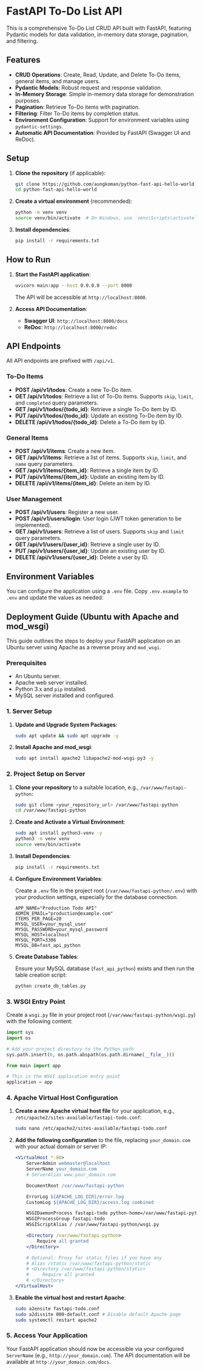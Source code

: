 # FastAPI To-Do List API

This is a comprehensive To-Do List CRUD API built with FastAPI, featuring Pydantic models for data validation, in-memory data storage, pagination, and filtering.

## Features

- **CRUD Operations**: Create, Read, Update, and Delete To-Do items, general items, and manage users.
- **Pydantic Models**: Robust request and response validation.
- **In-Memory Storage**: Simple in-memory data storage for demonstration purposes.
- **Pagination**: Retrieve To-Do items with pagination.
- **Filtering**: Filter To-Do items by completion status.
- **Environment Configuration**: Support for environment variables using `pydantic-settings`.
- **Automatic API Documentation**: Provided by FastAPI (Swagger UI and ReDoc).

## Setup

1.  **Clone the repository** (if applicable):

    ```bash
    git clone https://github.com/aungkoman/python-fast-api-hello-world
    cd python-fast-api-hello-world
    ```

2.  **Create a virtual environment** (recommended):

    ```bash
    python -m venv venv
    source venv/bin/activate  # On Windows, use `venv\Scripts\activate`
    ```

3.  **Install dependencies**:

    ```bash
    pip install -r requirements.txt
    ```

## How to Run

1.  **Start the FastAPI application**:

    ```bash
    uvicorn main:app --host 0.0.0.0 --port 8000
    ```

    The API will be accessible at `http://localhost:8000`.

2.  **Access API Documentation**:

    - **Swagger UI**: `http://localhost:8000/docs`
    - **ReDoc**: `http://localhost:8000/redoc`

## API Endpoints

All API endpoints are prefixed with `/api/v1`.

### To-Do Items

-   **POST /api/v1/todos**: Create a new To-Do item.
-   **GET /api/v1/todos**: Retrieve a list of To-Do items. Supports `skip`, `limit`, and `completed` query parameters.
-   **GET /api/v1/todos/{todo_id}**: Retrieve a single To-Do item by ID.
-   **PUT /api/v1/todos/{todo_id}**: Update an existing To-Do item by ID.
-   **DELETE /api/v1/todos/{todo_id}**: Delete a To-Do item by ID.

### General Items

-   **POST /api/v1/items**: Create a new item.
-   **GET /api/v1/items**: Retrieve a list of items. Supports `skip`, `limit`, and `name` query parameters.
-   **GET /api/v1/items/{item_id}**: Retrieve a single item by ID.
-   **PUT /api/v1/items/{item_id}**: Update an existing item by ID.
-   **DELETE /api/v1/items/{item_id}**: Delete an item by ID.

### User Management

-   **POST /api/v1/users**: Register a new user.
-   **POST /api/v1/users/login**: User login (JWT token generation to be implemented).
-   **GET /api/v1/users**: Retrieve a list of users. Supports `skip` and `limit` query parameters.
-   **GET /api/v1/users/{user_id}**: Retrieve a single user by ID.
-   **PUT /api/v1/users/{user_id}**: Update an existing user by ID.
-   **DELETE /api/v1/users/{user_id}**: Delete a user by ID.

## Environment Variables

You can configure the application using a `.env` file. Copy `.env.example` to `.env` and update the values as needed:

## Deployment Guide (Ubuntu with Apache and mod_wsgi)

This guide outlines the steps to deploy your FastAPI application on an Ubuntu server using Apache as a reverse proxy and `mod_wsgi`.

### Prerequisites

-   An Ubuntu server.
-   Apache web server installed.
-   Python 3.x and `pip` installed.
-   MySQL server installed and configured.

### 1. Server Setup

1.  **Update and Upgrade System Packages**:

    ```bash
    sudo apt update && sudo apt upgrade -y
    ```

2.  **Install Apache and mod_wsgi**:

    ```bash
    sudo apt install apache2 libapache2-mod-wsgi-py3 -y
    ```

### 2. Project Setup on Server

1.  **Clone your repository** to a suitable location, e.g., `/var/www/fastapi-python`:

    ```bash
    sudo git clone <your_repository_url> /var/www/fastapi-python
    cd /var/www/fastapi-python
    ```

2.  **Create and Activate a Virtual Environment**:

    ```bash
    sudo apt install python3-venv -y
    python3 -m venv venv
    source venv/bin/activate
    ```

3.  **Install Dependencies**:

    ```bash
    pip install -r requirements.txt
    ```

4.  **Configure Environment Variables**:

    Create a `.env` file in the project root (`/var/www/fastapi-python/.env`) with your production settings, especially for the database connection.

    ```env
    APP_NAME="Production Todo API"
    ADMIN_EMAIL="production@example.com"
    ITEMS_PER_PAGE=20
    MYSQL_USER=your_mysql_user
    MYSQL_PASSWORD=your_mysql_password
    MYSQL_HOST=localhost
    MYSQL_PORT=3306
    MYSQL_DB=fast_api_python
    ```

5.  **Create Database Tables**:

    Ensure your MySQL database (`fast_api_python`) exists and then run the table creation script:

    ```bash
    python create_db_tables.py
    ```

### 3. WSGI Entry Point

Create a `wsgi.py` file in your project root (`/var/www/fastapi-python/wsgi.py`) with the following content:

```python
import sys
import os

# Add your project directory to the Python path
sys.path.insert(0, os.path.abspath(os.path.dirname(__file__)))

from main import app

# This is the WSGI application entry point
application = app
```

### 4. Apache Virtual Host Configuration

1.  **Create a new Apache virtual host file** for your application, e.g., `/etc/apache2/sites-available/fastapi-todo.conf`:

    ```bash
    sudo nano /etc/apache2/sites-available/fastapi-todo.conf
    ```

2.  **Add the following configuration** to the file, replacing `your_domain.com` with your actual domain or server IP:

    ```apache
    <VirtualHost *:80>
        ServerAdmin webmaster@localhost
        ServerName your_domain.com
        # ServerAlias www.your_domain.com

        DocumentRoot /var/www/fastapi-python

        ErrorLog ${APACHE_LOG_DIR}/error.log
        CustomLog ${APACHE_LOG_DIR}/access.log combined

        WSGIDaemonProcess fastapi-todo python-home=/var/www/fastapi-python/venv python-path=/var/www/fastapi-python
        WSGIProcessGroup fastapi-todo
        WSGIScriptAlias / /var/www/fastapi-python/wsgi.py

        <Directory /var/www/fastapi-python>
            Require all granted
        </Directory>

        # Optional: Proxy for static files if you have any
        # Alias /static /var/www/fastapi-python/static
        # <Directory /var/www/fastapi-python/static>
        #     Require all granted
        # </Directory>
    </VirtualHost>
    ```

3.  **Enable the virtual host and restart Apache**:

    ```bash
    sudo a2ensite fastapi-todo.conf
    sudo a2dissite 000-default.conf # Disable default Apache page
    sudo systemctl restart apache2
    ```

### 5. Access Your Application

Your FastAPI application should now be accessible via your configured `ServerName` (e.g., `http://your_domain.com`). The API documentation will be available at `http://your_domain.com/docs`.